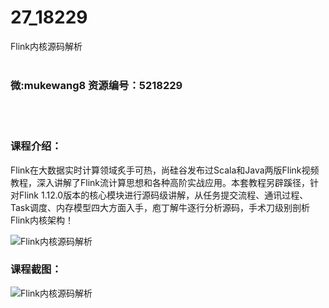 # 27_18229
Flink内核源码解析
<br/></br>
<h3>微:mukewang8 资源编号：5218229</h3>
<br/></br>
<h3>课程介绍：</h3>
<p><a title="查看与 Flink 相关的文章" target="_blank">Flink</a>在大数据实时计算领域炙手可热，尚硅谷发布过Scala和Java两版Flink视频教程，深入讲解了Flink流计算思想和各种高阶实战应用。本套教程另辟蹊径，针对Flink 1.12.0版本的核心模块进行源码级讲解，从任务提交流程、通讯过程、Task调度、内存模型四大方面入手，庖丁解牛逐行分析源码，手术刀级别剖析Flink内核架构！</p>
<p><img src="https://www.ko996.com/wp-content/uploads/img/2021/02/1-12-300x169.png" alt="Flink内核源码解析"></p>
<div class="info-desc">
<h3>课程截图：</h3>
<p><img src="https://www.ko996.com/wp-content/uploads/img/2021/02/2-15.png" alt="Flink内核源码解析"></p>


			
</div>
